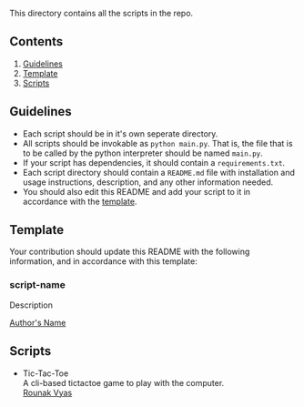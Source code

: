 This directory contains all the scripts in the repo. 

## Contents
1. [Guidelines](#guidelines)
2. [Template](#template)
3. [Scripts](#script)

## Guidelines
-  Each script should be in it's own seperate directory.
-  All scripts should be invokable as `python main.py`. That is, the file that is to be called by the python interpreter should be named `main.py`.
- If your script has dependencies, it should contain a `requirements.txt`.
- Each script directory should contain a `README.md` file with installation and usage instructions, description, and any other information needed.
- You should also edit this README and add your script to it in accordance with the [template](#template).

## Template
Your contribution should update this README with the following information, and in accordance with this template:

### script-name
Description

[Author's Name](#)

## Scripts
- Tic-Tac-Toe <br />
 A cli-based tictactoe game to play with the computer. <br/>
  [Rounak Vyas](http://www.github.com/itsron717)
